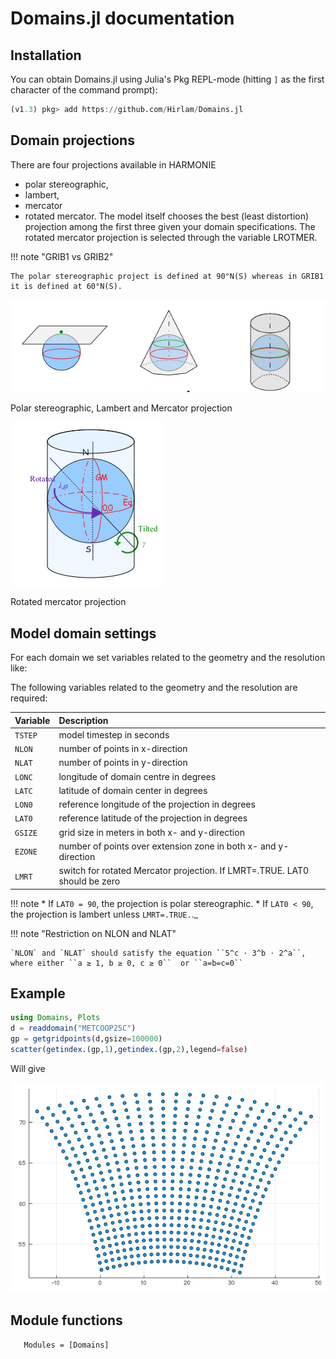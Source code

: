 # Domains.jl documentation

## Installation 

You can obtain Domains.jl using Julia's Pkg REPL-mode (hitting `]` as the first character of the command prompt):

```julia
(v1.3) pkg> add https://github.com/Hirlam/Domains.jl
```

## Domain projections 

There are four projections available in HARMONIE
 * polar stereographic, 
 * lambert, 
 * mercator 
 * rotated mercator. 
 The model itself chooses the best (least distortion) projection among the first three given your domain specifications. The rotated mercator projection is selected through the variable LROTMER.


!!! note "GRIB1 vs GRIB2" 

    The polar stereographic project is defined at 90°N(S) whereas in GRIB1 it is defined at 60°N(S). 

![](assets/projections1.png)

Polar stereographic, Lambert and Mercator projection


![](assets/rotmer.png)

Rotated mercator projection


## Model domain settings

For each domain we set variables related to the geometry and the resolution like:

The following variables related to the geometry and the resolution are required:

| Variable | Description | 
| :------- | :---------- |
| `TSTEP`  | model timestep in seconds |
| `NLON`   | number of points in x-direction |
| `NLAT`   | number of points in y-direction |
| `LONC`   | longitude of domain centre in degrees |
| `LATC`   | latitude of domain center in degrees |
| `LON0`   | reference longitude of the projection in degrees |
| `LAT0`   | reference latitude of the projection in degrees| 
| `GSIZE`  | grid size in meters in both x- and y-direction |
| `EZONE`  | number of points over extension zone in both x- and y-direction |
| `LMRT`   | switch for rotated Mercator projection. If LMRT=.TRUE. LAT0 should be zero | 

!!! note 
      * If `LAT0 = 90`, the projection is polar stereographic. 
      * If `LAT0 < 90`, the projection is lambert unless `LMRT=.TRUE.`._

!!! note "Restriction on NLON and NLAT"

    `NLON` and `NLAT` should satisfy the equation ``5^c ⋅ 3^b ⋅ 2^a``, where either ``a ≥ 1, b ≥ 0, c ≥ 0``  or ``a=b=c=0`` 

## Example

```julia 
using Domains, Plots
d = readdomain("METCOOP25C")
gp = getgridpoints(d,gsize=100000)
scatter(getindex.(gp,1),getindex.(gp,2),legend=false)
```

Will give 

![](assets/scatter_metcoop25c_100km.png)


## Module functions    


```@autodocs
   Modules = [Domains]
```

